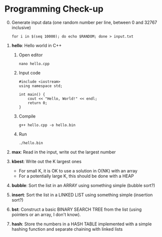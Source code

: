 # Programming Check-up

0. Generate input data (one random number per line, between 0 and 32767 inclusive)

       for i in $(seq 10000); do echo $RANDOM; done > input.txt
    
1. **hello**: Hello world in C++
    1. Open editor
    
           nano hello.cpp
    1. Input code

           #include <iostream>
           using namespace std;
           
           int main() {
               cout << "Hello, World!" << endl;
               return 0;
           }
    1. Compile
     
           g++ hello.cpp -o hello.bin
    1. Run
    
           ./hello.bin

1. **max**: Read in the input, write out the largest number
1. **kbest**: Write out the K largest ones
    * For small K, it is OK to use a solution in O(NK) with an array
    * For a potentially large K, this should be done with a HEAP
1. **bubble**: Sort the list in an ARRAY using something simple (bubble sort?)
1. **insert**: Sort the list in a LINKED LIST using something simple (insertion sort?)
1. **bst**: Construct a basic BINARY SEARCH TREE from the list (using pointers or an array, I don't know).
1. **hash**: Store the numbers in a HASH TABLE implemented with a simple hashing function and separate chaining with linked lists
